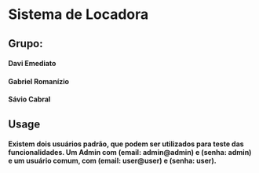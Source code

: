 # Sistema de Locadora

## Grupo:
#### Davi Emediato
#### Gabriel Romanízio
#### Sávio Cabral

## Usage
#### Existem dois usuários padrão, que podem ser utilizados para teste das funcionalidades. Um Admin com (email: admin@admin) e (senha: admin) e um usuário comum, com (email: user@user) e (senha: user).